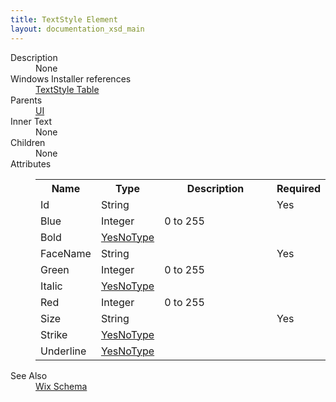 ```yaml
---
title: TextStyle Element
layout: documentation_xsd_main
---
```

<dl>
  <dt>Description</dt>
  <dd>None</dd>
  <dt>Windows Installer references</dt>
  <dd>
    <a href="http://msdn.microsoft.com/library/aa372074.aspx" target="_blank">TextStyle Table</a>
  </dd>
  <dt>Parents</dt>
  <dd>
    <a href="../ui/">UI</a>
  </dd>
  <dt>Inner Text</dt>
  <dd>None</dd>
  <dt>Children</dt>
  <dd>None</dd>
  <dt>Attributes</dt>
  <dd>
    <table cellspacing="0" cellpadding="0" class="schema">
      <tr>
        <th width="15%">Name</th>
        <th width="15%">Type</th>
        <th width="65%">Description</th>
        <th width="15%">Required</th>
      </tr>
      <tr>
        <td>Id</td>
        <td>String</td>
        <td>&nbsp;</td>
        <td>Yes</td>
      </tr>
      <tr>
        <td>Blue</td>
        <td>Integer</td>
        <td>0 to 255</td>
        <td>&nbsp;</td>
      </tr>
      <tr>
        <td>Bold</td>
        <td><a href="../simple_type_yesnotype/">YesNoType</a></td>
        <td>&nbsp;</td>
        <td>&nbsp;</td>
      </tr>
      <tr>
        <td>FaceName</td>
        <td>String</td>
        <td>&nbsp;</td>
        <td>Yes</td>
      </tr>
      <tr>
        <td>Green</td>
        <td>Integer</td>
        <td>0 to 255</td>
        <td>&nbsp;</td>
      </tr>
      <tr>
        <td>Italic</td>
        <td><a href="../simple_type_yesnotype/">YesNoType</a></td>
        <td>&nbsp;</td>
        <td>&nbsp;</td>
      </tr>
      <tr>
        <td>Red</td>
        <td>Integer</td>
        <td>0 to 255</td>
        <td>&nbsp;</td>
      </tr>
      <tr>
        <td>Size</td>
        <td>String</td>
        <td>&nbsp;</td>
        <td>Yes</td>
      </tr>
      <tr>
        <td>Strike</td>
        <td><a href="../simple_type_yesnotype/">YesNoType</a></td>
        <td>&nbsp;</td>
        <td>&nbsp;</td>
      </tr>
      <tr>
        <td>Underline</td>
        <td><a href="../simple_type_yesnotype/">YesNoType</a></td>
        <td>&nbsp;</td>
        <td>&nbsp;</td>
      </tr>
    </table>
  </dd>
  <dt>See Also</dt>
  <dd>
    <a href="../wix">Wix Schema</a>
  </dd>
</dl>
